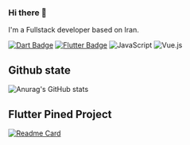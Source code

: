 ### Hi there 👋
I'm a Fullstack developer based on Iran.

[![Dart Badge](https://img.shields.io/badge/-Dart-04599C?style=for-the-badge&labelColor=2BB7F6&logo=dart&logoColor=04599C)](https://dart.dev) [![Flutter Badge](https://img.shields.io/badge/-Flutter-13B9FD?style=for-the-badge&labelColor=065A9D&logo=flutter&logoColor=13B9FD)](https://flutter.dev)
![JavaScript](https://img.shields.io/badge/javascript-%23F1F523.svg?style=for-the-badge&logo=javascript&logoColor=%23000000)
![Vue.js](https://img.shields.io/badge/vuejs-%2335495e.svg?style=for-the-badge&logo=vuedotjs&logoColor=%234FC08D)

## Github state
![Anurag's GitHub stats](https://github-readme-stats.vercel.app/api?username=samtheory&show_icons=true&theme=merko )

## Flutter Pined Project
[![Readme Card](https://github-readme-stats.vercel.app/api/pin/?username=samtheory&repo=flutter_uikit_true_power&show_icons=true&theme=merko)](https://github.com/samtheory/flutter_uikit_true_power)

<!-- ## Donationg
BTC: bc1qksa7p5h6cwx5l94pdpdmaurg5u7yaj3a6sl42e

LTC: ltc1qjm2ltpdrc0ghecgdzsrx5qdyrxdwpsxtejv6vx -->
<!--
**samtheory/samtheory** is a ✨ _special_ ✨ repository because its `README.md` (this file) appears on your GitHub profile.

Here are some ideas to get you started:

- 🔭 I’m currently working on ...
- 🌱 I’m currently learning ...
- 👯 I’m looking to collaborate on ...
- 🤔 I’m looking for help with ...
- 💬 Ask me about ...
- 📫 How to reach me: ...
- 😄 Pronouns: ...
- ⚡ Fun fact: ...
-->
